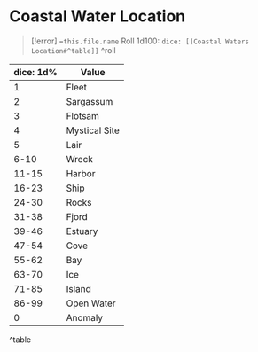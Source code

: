# Coastal Water Location
>[!error] `=this.file.name`
>Roll 1d100:  `dice: [[Coastal Waters Location#^table]]`
^roll

| dice: 1d% | Value         |
| ----- | ------------- |
| 1     | Fleet              |
| 2     | Sargassum     |
| 3     | Flotsam       |
| 4     | Mystical Site |
| 5     | Lair          |
| 6-10  | Wreck         |
| 11-15 | Harbor        |
| 16-23 | Ship          |
| 24-30 | Rocks         |
| 31-38 | Fjord         |
| 39-46 | Estuary       |
| 47-54 | Cove          |
| 55-62 | Bay           |
| 63-70 | Ice           |
| 71-85 | Island        |
| 86-99 | Open Water    |
| 0     | Anomaly       |
^table

